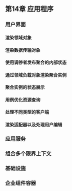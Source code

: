 ## 第14章 应用程序

### 用户界面

#### 渲染领域对象



#### 渲染数据传输对象
#### 使用调停者发布聚合的内部状态
#### 通过领域负载对象渲染聚合实例
#### 聚合实例的状态展示
#### 用例优化资源查询
#### 处理不同类型的客户端
#### 渲染适配器以及处理用户编辑

### 应用服务  

### 组合多个限界上下文
### 基础设施

### 企业组件容器
